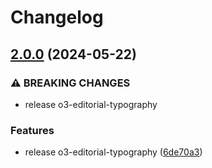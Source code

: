 # Changelog

## [2.0.0](https://github.com/Financial-Times/origami/compare/o3-editorial-typography-v1.0.0...o3-editorial-typography-v2.0.0) (2024-05-22)


### ⚠ BREAKING CHANGES

* release o3-editorial-typography

### Features

* release o3-editorial-typography ([6de70a3](https://github.com/Financial-Times/origami/commit/6de70a3b2dc88d6b78cba71aa19321e9f29d69be))
